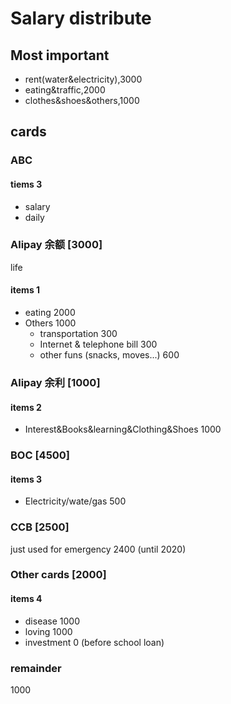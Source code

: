 # Salary distribute

## Most important 
* rent(water&electricity),3000
* eating&traffic,2000
* clothes&shoes&others,1000


## cards

### ABC

#### tiems 3

* salary
* daily

### Alipay 余额 [3000]

life

#### items 1

* eating 2000
* Others 1000
  * transportation 300
  * Internet & telephone bill 300
  * other funs (snacks, moves...) 600

### Alipay 余利 [1000]

#### items 2

* Interest&Books&learning&Clothing&Shoes 1000

### BOC [4500]

#### items 3

* Electricity/wate/gas 500

### CCB [2500]

just used for emergency 2400 (until 2020)

### Other cards [2000]

#### items 4

* disease 1000
* loving 1000
* investment 0 (before school loan)

### remainder

1000